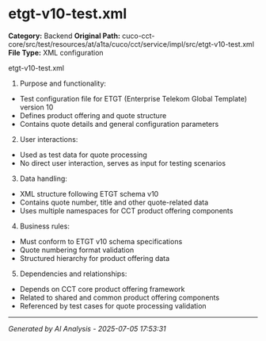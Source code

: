 # etgt-v10-test.xml

**Category:** Backend
**Original Path:** cuco-cct-core/src/test/resources/at/a1ta/cuco/cct/service/impl/src/etgt-v10-test.xml
**File Type:** XML configuration

etgt-v10-test.xml

1. Purpose and functionality:
- Test configuration file for ETGT (Enterprise Telekom Global Template) version 10
- Defines product offering and quote structure
- Contains quote details and general configuration parameters

2. User interactions:
- Used as test data for quote processing
- No direct user interaction, serves as input for testing scenarios

3. Data handling:
- XML structure following ETGT schema v10
- Contains quote number, title and other quote-related data
- Uses multiple namespaces for CCT product offering components

4. Business rules:
- Must conform to ETGT v10 schema specifications
- Quote numbering format validation
- Structured hierarchy for product offering data

5. Dependencies and relationships:
- Depends on CCT core product offering framework
- Related to shared and common product offering components
- Referenced by test cases for quote processing validation

---
*Generated by AI Analysis - 2025-07-05 17:53:31*
